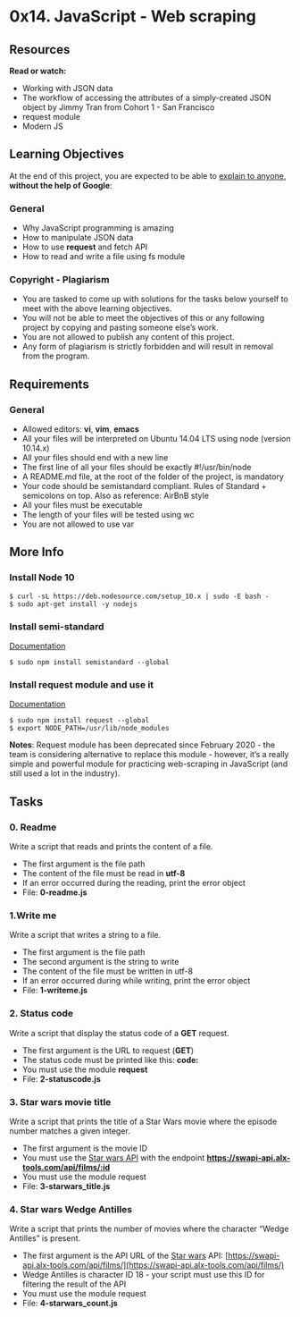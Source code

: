 # 0x14. JavaScript - Web scraping

## Resources
**Read or watch:**

- Working with JSON data
- The workflow of accessing the attributes of a simply-created JSON object by Jimmy Tran from Cohort 1 - San Francisco
- request module
- Modern JS

## Learning Objectives

At the end of this project, you are expected to be able to [explain to anyone](https://fs.blog/feynman-learning-technique/), **without the help of Google**:

### General

- Why JavaScript programming is amazing
- How to manipulate JSON data
- How to use **request** and fetch API
- How to read and write a file using fs module

### Copyright - Plagiarism

- You are tasked to come up with solutions for the tasks below yourself to meet with the above learning objectives.
- You will not be able to meet the objectives of this or any following project by copying and pasting someone else’s work.
- You are not allowed to publish any content of this project.
- Any form of plagiarism is strictly forbidden and will result in removal from the program.

## Requirements

### General

- Allowed editors: **vi**, **vim**, **emacs**
- All your files will be interpreted on Ubuntu 14.04 LTS using node (version 10.14.x)
- All your files should end with a new line
- The first line of all your files should be exactly #!/usr/bin/node
- A README.md file, at the root of the folder of the project, is mandatory
- Your code should be semistandard compliant. Rules of Standard + semicolons on top. Also as reference: AirBnB style
- All your files must be executable
- The length of your files will be tested using wc
- You are not allowed to use var

## More Info

### Install Node 10

    $ curl -sL https://deb.nodesource.com/setup_10.x | sudo -E bash -
    $ sudo apt-get install -y nodejs

### Install semi-standard

[Documentation](https://github.com/standard/semistandard)

`$ sudo npm install semistandard --global`

### Install **request** module and use it

[Documentation](https://github.com/request/request)

    $ sudo npm install request --global
    $ export NODE_PATH=/usr/lib/node_modules

**Notes**: Request module has been deprecated since February 2020 - the team is considering alternative to replace this module - however, it’s a really simple and powerful module for practicing web-scraping in JavaScript (and still used a lot in the industry).

## Tasks

### 0. Readme

Write a script that reads and prints the content of a file.

- The first argument is the file path
- The content of the file must be read in **utf-8**
- If an error occurred during the reading, print the error object
- File: **0-readme.js**

### 1.Write me

Write a script that writes a string to a file.

- The first argument is the file path
- The second argument is the string to write
- The content of the file must be written in utf-8
- If an error occurred during while writing, print the error object
- File: **1-writeme.js**

### 2. Status code

Write a script that display the status code of a **GET** request.

- The first argument is the URL to request (**GET**)
- The status code must be printed like this: **code: <status code>**
- You must use the module **request**
- File: **2-statuscode.js**

### 3. Star wars movie title

Write a script that prints the title of a Star Wars movie where the episode number matches a given integer.

- The first argument is the movie ID
- You must use the [Star wars API](https://swapi-api.alx-tools.com/) with the endpoint **https://swapi-api.alx-tools.com/api/films/:id**
- You must use the module request
- File: **3-starwars_title.js**

### 4. Star wars Wedge Antilles

Write a script that prints the number of movies where the character “Wedge Antilles” is present.

- The first argument is the API URL of the [Star wars](https://swapi-api.alx-tools.com/) API: [https://swapi-api.alx-tools.com/api/films/](https://swapi-api.alx-tools.com/api/films/)
- Wedge Antilles is character ID 18 - your script must use this ID for filtering the result of the API
- You must use the module request
- File: **4-starwars_count.js**

